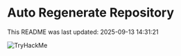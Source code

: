 # Auto Regenerate Repository

This README was last updated: 2025-09-13 14:31:21

 ![TryHackMe](https://tryhackme.com/badge/533634)